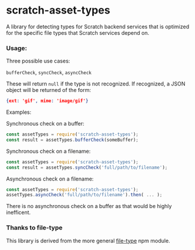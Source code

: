 # scratch-asset-types

A library for detecting types for Scratch backend services that is optimized for the specific file types that Scratch services depend on.

### Usage:

Three possible use cases:

`bufferCheck`, `syncCheck`, `asyncCheck`

These will return `null` if the type is not recognized.
If recognized, a JSON object will be returned of the form:

```json
{ext: 'gif', mime: 'image/gif'}
```

Examples:

Synchronous check on a buffer:
```javascript
const assetTypes = require('scratch-asset-types');
const result = assetTypes.bufferCheck(someBuffer);
```

Synchronous check on a filename:
```javascript
const assetTypes = require('scratch-asset-types');
const result = assetTypes.syncCheck('full/path/to/filename');
```

Asynchronous check on a filename:
```javascript
const assetTypes = require('scratch-asset-types');
assetTypes.asyncCheck('full/path/to/filename').then( ... );
```

There is no asynchronous check on a buffer as that would be highly inefficent.


### Thanks to file-type

This library is derived from the more general [file-type](https://www.npmjs.com/package/file-type) npm module.
